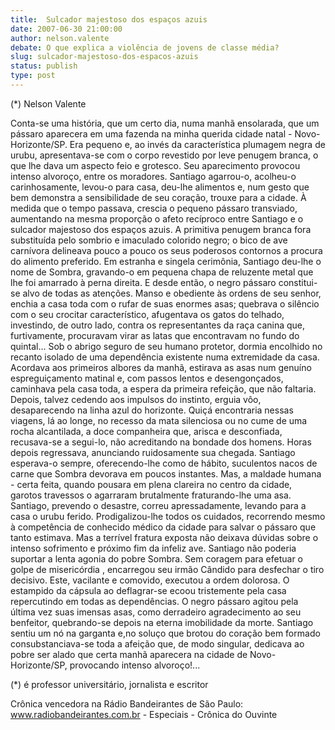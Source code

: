 ```yaml
---
title:  Sulcador majestoso dos espaços azuis
date: 2007-06-30 21:00:00
author: nelson.valente
debate: O que explica a violência de jovens de classe média?
slug: sulcador-majestoso-dos-espacos-azuis
status: publish 
type: post
---
```


(\*) Nelson Valente  

 Conta-se uma história, que um certo dia, numa manhã ensolarada, que um pássaro aparecera em uma fazenda na minha querida cidade natal - Novo-Horizonte/SP. Era pequeno e, ao invés da característica plumagem negra de urubu, apresentava-se com o corpo revestido por leve penugem branca, o que lhe dava um aspecto feio e grotesco. Seu aparecimento provocou intenso alvoroço, entre os moradores. Santiago agarrou-o, acolheu-o carinhosamente, levou-o para casa, deu-lhe alimentos e, num gesto que bem demonstra a sensibilidade de seu coração, trouxe para a cidade. À medida que o tempo passava, crescia o pequeno pássaro transviado, aumentando na mesma proporção o afeto recíproco entre Santiago e o sulcador majestoso dos espaços azuis. A primitiva penugem branca fora substituída pelo sombrio e imaculado colorido negro; o bico de ave carnívora delineava pouco a pouco os seus poderosos contornos a procura do alimento preferido. Em estranha e singela cerimônia, Santiago deu-lhe o nome de Sombra, gravando-o em pequena chapa de reluzente metal que lhe foi amarrado à perna direita. E desde então, o negro pássaro constitui-se alvo de todas as atenções. Manso e obediente às ordens de seu senhor, enchia a casa toda com o rufar de suas enormes asas; quebrava o silêncio com o seu crocitar característico, afugentava os gatos do telhado, investindo, de outro lado, contra os representantes da raça canina que, furtivamente, procuravam virar as latas que encontravam no fundo do quintal... Sob o abrigo seguro de seu humano protetor, dormia encolhido no recanto isolado de uma dependência existente numa extremidade da casa. Acordava aos primeiros albores da manhã, estirava as asas num genuíno espreguiçamento matinal e, com passos lentos e desengonçados, caminhava pela casa toda, a espera da primeira refeição, que não faltaria. Depois, talvez cedendo aos impulsos do instinto, erguia vôo, desaparecendo na linha azul do horizonte. Quiçá encontraria nessas viagens, lá ao longe, no recesso da mata silenciosa ou no cume de uma rocha alcantilada, a doce companheira que, arisca e desconfiada, recusava-se a segui-lo, não acreditando na bondade dos homens. Horas depois regressava, anunciando ruidosamente sua chegada. Santiago esperava-o sempre, oferecendo-lhe como de hábito, suculentos nacos de carne que Sombra devorava em poucos instantes. Mas, a maldade humana - certa feita, quando pousara em plena clareira no centro da cidade, garotos travessos o agarraram brutalmente fraturando-lhe uma asa. Santiago, prevendo o desastre, correu apressadamente, levando para a casa o urubu ferido. Prodigalizou-lhe todos os cuidados, recorrendo mesmo à competência de conhecido médico da cidade para salvar o pássaro que tanto estimava. Mas a terrível fratura exposta não deixava dúvidas sobre o intenso sofrimento e próximo fim da infeliz ave. Santiago não poderia suportar a lenta agonia do pobre Sombra. Sem coragem para efetuar o golpe de misericórdia , encarregou seu irmão Cândido para desfechar o tiro decisivo. Este, vacilante e comovido, executou a ordem dolorosa. O estampido da cápsula ao deflagrar-se ecoou tristemente pela casa repercutindo em todas as dependências. O negro pássaro agitou pela última vez suas imensas asas, como derradeiro agradecimento ao seu benfeitor, quebrando-se depois na eterna imobilidade da morte. Santiago sentiu um nó na garganta e,no soluço que brotou do coração bem formado consubstanciava-se toda a afeição que, de modo singular, dedicava ao pobre ser alado que certa manhã aparecera na cidade de Novo-Horizonte/SP, provocando intenso alvoroço!...  

 (\*) é professor universitário, jornalista e escritor   

Crônica vencedora na Rádio Bandeirantes de São Paulo: www.radiobandeirantes.com.br - Especiais - Crônica do Ouvinte
